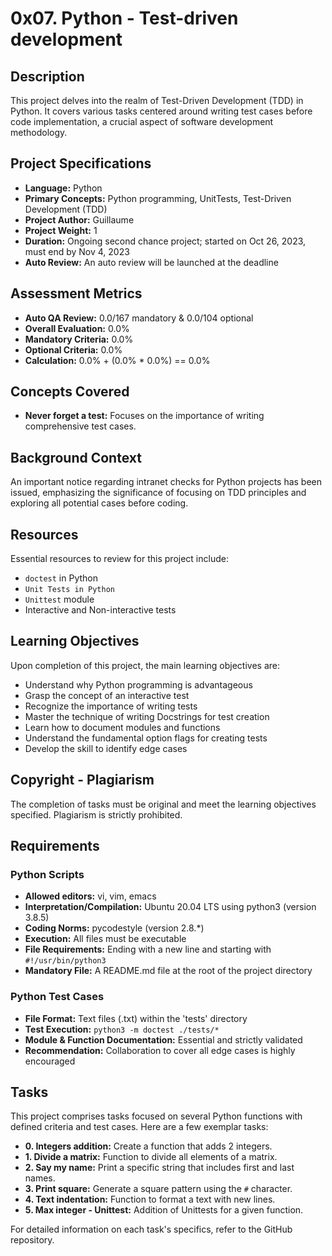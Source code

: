 # 0x07. Python - Test-driven development

## Description

This project delves into the realm of Test-Driven Development (TDD) in Python. It covers various tasks centered around writing test cases before code implementation, a crucial aspect of software development methodology.

## Project Specifications

- **Language:** Python
- **Primary Concepts:** Python programming, UnitTests, Test-Driven Development (TDD)
- **Project Author:** Guillaume
- **Project Weight:** 1
- **Duration:** Ongoing second chance project; started on Oct 26, 2023, must end by Nov 4, 2023
- **Auto Review:** An auto review will be launched at the deadline

## Assessment Metrics

- **Auto QA Review:** 0.0/167 mandatory & 0.0/104 optional
- **Overall Evaluation:** 0.0%
- **Mandatory Criteria:** 0.0%
- **Optional Criteria:** 0.0%
- **Calculation:** 0.0% + (0.0% * 0.0%) == 0.0%

## Concepts Covered

- **Never forget a test:** Focuses on the importance of writing comprehensive test cases.

## Background Context

An important notice regarding intranet checks for Python projects has been issued, emphasizing the significance of focusing on TDD principles and exploring all potential cases before coding.

## Resources

Essential resources to review for this project include:
- `doctest` in Python
- `Unit Tests in Python`
- `Unittest` module
- Interactive and Non-interactive tests

## Learning Objectives

Upon completion of this project, the main learning objectives are:
- Understand why Python programming is advantageous
- Grasp the concept of an interactive test
- Recognize the importance of writing tests
- Master the technique of writing Docstrings for test creation
- Learn how to document modules and functions
- Understand the fundamental option flags for creating tests
- Develop the skill to identify edge cases

## Copyright - Plagiarism

The completion of tasks must be original and meet the learning objectives specified. Plagiarism is strictly prohibited.

## Requirements

### Python Scripts

- **Allowed editors:** vi, vim, emacs
- **Interpretation/Compilation:** Ubuntu 20.04 LTS using python3 (version 3.8.5)
- **Coding Norms:** pycodestyle (version 2.8.*)
- **Execution:** All files must be executable
- **File Requirements:** Ending with a new line and starting with `#!/usr/bin/python3`
- **Mandatory File:** A README.md file at the root of the project directory

### Python Test Cases

- **File Format:** Text files (.txt) within the 'tests' directory
- **Test Execution:** `python3 -m doctest ./tests/*`
- **Module & Function Documentation:** Essential and strictly validated
- **Recommendation:** Collaboration to cover all edge cases is highly encouraged

## Tasks

This project comprises tasks focused on several Python functions with defined criteria and test cases. Here are a few exemplar tasks:

- **0. Integers addition:** Create a function that adds 2 integers.
- **1. Divide a matrix:** Function to divide all elements of a matrix.
- **2. Say my name:** Print a specific string that includes first and last names.
- **3. Print square:** Generate a square pattern using the `#` character.
- **4. Text indentation:** Function to format a text with new lines.
- **5. Max integer - Unittest:** Addition of Unittests for a given function.

For detailed information on each task's specifics, refer to the GitHub repository.
